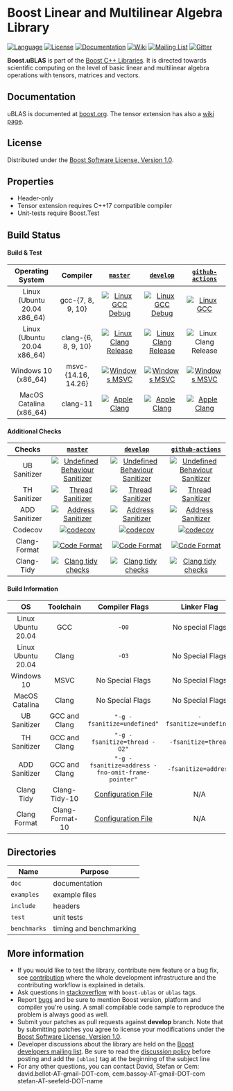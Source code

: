 

Boost Linear and Multilinear Algebra Library 
=====

[![Language](https://img.shields.io/badge/C%2B%2B-11-blue.svg)](https://en.wikipedia.org/wiki/C%2B%2B#Standardization)
[![License](https://img.shields.io/badge/license-BSL-blue.svg)](https://opensource.org/licenses/BSL-1.0)
[![Documentation](https://img.shields.io/badge/ublas-documentation-blue.svg)](https://www.boost.org/doc/libs/1_69_0/libs/numeric/ublas/doc/index.html)
[![Wiki](https://img.shields.io/badge/ublas-wiki-blue.svg)](https://github.com/boostorg/ublas/wiki)
[![Mailing List](https://img.shields.io/badge/ublas-mailing%20list-4eb899.svg)](https://lists.boost.org/mailman/listinfo.cgi/ublas)
[![Gitter](https://img.shields.io/badge/ublas-chat%20on%20gitter-4eb899.svg)](https://gitter.im/boostorg/ublas)

**Boost.uBLAS** is part of the [Boost C++ Libraries](http://github.com/boostorg). It is directed towards scientific computing on the level of basic linear and multilinear algebra operations with tensors, matrices and vectors. 


## Documentation 
uBLAS is documented at [boost.org](https://www.boost.org/doc/libs/1_69_0/libs/numeric/ublas/doc/index.html).
The tensor extension has also a [wiki page](https://github.com/BoostGSoC18/tensor/wiki).

## License
Distributed under the [Boost Software License, Version 1.0](http://www.boost.org/LICENSE_1_0.txt).

## Properties
* Header-only
* Tensor extension requires C++17 compatible compiler
* Unit-tests require Boost.Test

## Build Status


#### Build & Test

|      Operating System       |      Compiler       |  [`master`](https://github.com/boostorg/ublas/tree/master)   | [`develop`](https://github.com/boostorg/ublas/tree/develop)  | [`github-actions`](https://github.com/BoostGSoC20/ublas/tree/github-actions) |
| :-------------------------: | :-----------------: | :----------------------------------------------------------: | :----------------------------------------------------------: | :----------------------------------------------------------: |
| Linux (Ubuntu 20.04 x86_64) |  gcc-{7, 8, 9, 10}  | [![Linux GCC Debug](https://github.com/BoostGSoC20/ublas/workflows/Linux%20GCC%20Debug/badge.svg?branch=master)](https://github.com/BoostGSoC20/ublas/actions?query=workflow%3A%22Linux+GCC%22+branch%3Amaster) | [![Linux GCC Debug](https://github.com/BoostGSoC20/ublas/workflows/Linux%20GCC%20Debug/badge.svg?branch=develop)](https://github.com/BoostGSoC20/ublas/actions?query=workflow%3A%22Linux+GCC%22+branch%3Adevelop) | [![Linux GCC](https://github.com/BoostGSoC20/ublas/workflows/Linux%20GCC%20Debug/badge.svg?branch=github-actions)](https://github.com/BoostGSoC20/ublas/actions?query=workflow%3A%22Linux+GCC+Debug%22+branch%3Agithub-actions) |
| Linux (Ubuntu 20.04 x86_64) | clang-{6, 8, 9, 10} | [![Linux Clang Release](https://github.com/BoostGSoC20/ublas/workflows/Linux%20Clang%20Release/badge.svg?branch=master)](https://github.com/BoostGSoC20/ublas/actions?query=workflow%3A%22Linux+Clang%22+branch%3Amaster) | [![Linux Clang Release](https://github.com/BoostGSoC20/ublas/workflows/Linux%20Clang%20Release/badge.svg?branch=develop)](https://github.com/BoostGSoC20/ublas/actions?query=workflow%3A%22Linux+Clang%22+branch%3Adevelop) | ![Linux Clang Release](https://github.com/BoostGSoC20/ublas/workflows/Linux%20Clang%20Release/badge.svg?branch=github-actions) |
|     Windows 10 (x86_64)     | msvc-{14.16, 14.26} | [![Windows MSVC](https://github.com/BoostGSoC20/ublas/workflows/Windows%20MSVC/badge.svg?branch=master)](https://github.com/BoostGSoC20/ublas/actions?query=workflow%3A%22Windows+MSVC%22+branch%3Amaster) | [![Windows MSVC](https://github.com/BoostGSoC20/ublas/workflows/Windows%20MSVC/badge.svg?branch=develop)](https://github.com/BoostGSoC20/ublas/actions?query=workflow%3A%22Windows+MSVC%22+branch%3Adevelop) | [![Windows MSVC](https://github.com/BoostGSoC20/ublas/workflows/Windows%20MSVC/badge.svg?branch=github-actions)](https://github.com/BoostGSoC20/ublas/actions?query=workflow%3A%22Windows+MSVC%22+branch%3Agithub-actions) |
|   MacOS Catalina (x86_64)   |      clang-11       | [![Apple Clang](https://github.com/BoostGSoC20/ublas/workflows/Apple%20Clang/badge.svg?branch=master)](https://github.com/BoostGSoC20/ublas/actions?query=workflow%3A%22Apple+Clang%22+branch%3Amaster) | [![Apple Clang](https://github.com/BoostGSoC20/ublas/workflows/Apple%20Clang/badge.svg?branch=develop)](https://github.com/BoostGSoC20/ublas/actions?query=workflow%3A%22Apple+Clang%22+branch%3Adevelop) | [![Apple Clang](https://github.com/BoostGSoC20/ublas/workflows/Apple%20Clang/badge.svg?branch=github-actions)](https://github.com/BoostGSoC20/ublas/actions?query=workflow%3A%22Apple+Clang%22+branch%3Agithub-actions) |

#### Additional Checks

|    Checks     |  [`master`](https://github.com/boostorg/ublas/tree/master)   | [`develop`](https://github.com/boostorg/ublas/tree/develop)  | [`github-actions`](https://github.com/BoostGSoC20/ublas/tree/github-actions) |
| :-----------: | :----------------------------------------------------------: | :----------------------------------------------------------: | :----------------------------------------------------------: |
| UB Sanitizer  | [![Undefined Behaviour Sanitizer](https://github.com/BoostGSoC20/ublas/workflows/Undefined%20Behaviour%20Sanitizer/badge.svg?branch=master)](https://github.com/BoostGSoC20/ublas/actions?query=workflow%3A%22Undefined+Behaviour+Sanitizer%22+branch%3Amaster) | [![Undefined Behaviour Sanitizer](https://github.com/BoostGSoC20/ublas/workflows/Undefined%20Behaviour%20Sanitizer/badge.svg?branch=develop)](https://github.com/BoostGSoC20/ublas/actions?query=workflow%3A%22Undefined+Behaviour+Sanitizer%22+branch%3Adevelop) | [![Undefined Behaviour Sanitizer](https://github.com/BoostGSoC20/ublas/workflows/Undefined%20Behaviour%20Sanitizer/badge.svg?branch=github-actions)](https://github.com/BoostGSoC20/ublas/actions?query=workflow%3A%22Undefined+Behaviour+Sanitizer%22+branch%3Agithub-actions) |
| TH Sanitizer  | [![Thread Sanitizer](https://github.com/BoostGSoC20/ublas/workflows/Thread%20Sanitizer/badge.svg?branch=master)](https://github.com/BoostGSoC20/ublas/actions?query=workflow%3A%22Thread+Sanitizer%22+branch%3Amaster) | [![Thread Sanitizer](https://github.com/BoostGSoC20/ublas/workflows/Thread%20Sanitizer/badge.svg?branch=develop)](https://github.com/BoostGSoC20/ublas/actions?query=workflow%3A%22Thread+Sanitizer%22+branch%3Adevelop) | [![Thread Sanitizer](https://github.com/BoostGSoC20/ublas/workflows/Thread%20Sanitizer/badge.svg?branch=github-actions)](https://github.com/BoostGSoC20/ublas/actions?query=workflow%3A%22Thread+Sanitizer%22+branch%3Agithub-actions) |
| ADD Sanitizer | [![Address Sanitizer](https://github.com/BoostGSoC20/ublas/workflows/Address%20Sanitizer/badge.svg?branch=master)](https://github.com/BoostGSoC20/ublas/actions?query=workflow%3A%22Address+Sanitizer%22+branch%3Amaster) | [![Address Sanitizer](https://github.com/BoostGSoC20/ublas/workflows/Address%20Sanitizer/badge.svg?branch=develop)](https://github.com/BoostGSoC20/ublas/actions?query=workflow%3A%22Address+Sanitizer%22+branch%3Adevelop) | [![Address Sanitizer](https://github.com/BoostGSoC20/ublas/workflows/Address%20Sanitizer/badge.svg?branch=github-actions)](https://github.com/BoostGSoC20/ublas/actions?query=workflow%3A%22Address+Sanitizer%22+branch%3Agithub-actions) |
|    Codecov    | [![codecov](https://codecov.io/gh/boostorg/ublas/branch/master/graph/badge.svg)](https://codecov.io/gh/boostorg/ublas/branch/master) | [![codecov](https://codecov.io/gh/boostorg/ublas/branch/develop/graph/badge.svg)](https://codecov.io/gh/boostorg/ublas/branch/develop) | [![codecov](https://codecov.io/gh/boostorg/ublas/branch/master/graph/badge.svg)](https://codecov.io/gh/boostorg/ublas/branch/master) |
| Clang-Format  | [![Code Format](https://github.com/BoostGSoC20/ublas/workflows/Code%20Format/badge.svg?branch=master)](https://github.com/BoostGSoC20/ublas/actions?query=workflow%3A%22Code+Format%22+branch%3Amaster) | [![Code Format](https://github.com/BoostGSoC20/ublas/workflows/Code%20Format/badge.svg?branch=develop)](https://github.com/BoostGSoC20/ublas/actions?query=workflow%3A%22Code+Format%22+branch%3Adevelop) | [![Code Format](https://github.com/BoostGSoC20/ublas/workflows/Code%20Format/badge.svg?branch=github-actions)](https://github.com/BoostGSoC20/ublas/actions?query=workflow%3A%22Code+Format%22+branch%3Agithub-actions) |
|  Clang-Tidy   | [![Clang tidy checks](https://github.com/BoostGSoC20/ublas/workflows/Clang%20tidy%20checks/badge.svg?branch=master)](https://github.com/BoostGSoC20/ublas/actions?query=workflow%3A%22Clang+tidy+checks%22+branch%3Amaster) | [![Clang tidy checks](https://github.com/BoostGSoC20/ublas/workflows/Clang%20tidy%20checks/badge.svg?branch=develop)](https://github.com/BoostGSoC20/ublas/actions?query=workflow%3A%22Clang+tidy+checks%22+branch%3Adevelop) | [![Clang tidy checks](https://github.com/BoostGSoC20/ublas/workflows/Clang%20tidy%20checks/badge.svg?branch=github-actions)](https://github.com/BoostGSoC20/ublas/actions?query=workflow%3A%22Clang+tidy+checks%22+branch%3github-actions) |

#### Build Information

|         OS         |    Toolchain    |                  Compiler Flags                   |      Linker  Flag      |
| :----------------: | :-------------: | :-----------------------------------------------: | :--------------------: |
| Linux Ubuntu 20.04 |       GCC       |                       `-O0`                       |    No special Flags    |
| Linux Ubuntu 20.04 |      Clang      |                       `-O3`                       |    No Special Flags    |
|     Windows 10     |      MSVC       |                 No Special Flags                  |    No Special Flags    |
|   MacOS Catalina   |      Clang      |                 No Special Flags                  |    No Special Flags    |
|    UB Sanitizer    |  GCC and Clang  |            `"-g -fsanitize=undefined"`            | `-fsanitize=undefined` |
|    TH Sanitizer    |  GCC and Clang  |           `"-g -fsanitize=thread -O2"`            |  `-fsanitize=thread`   |
|   ADD Sanitizer    |  GCC and Clang  | `"-g -fsanitize=address -fno-omit-frame-pointer"` |  `-fsanitize=address`  |
|     Clang Tidy     |  Clang-Tidy-10  |         [Configuration File](.clang-tidy)         |          N/A           |
|    Clang Format    | Clang-Format-10 |        [Configuration File](.clang-format)        |          N/A           |



## Directories

| Name        | Purpose                        |
| ----------- | ------------------------------ |
| `doc`       | documentation                  |
| `examples`  | example files                  |
| `include`   | headers                        |
| `test`      | unit tests                     |
| `benchmarks`| timing and benchmarking        |

## More information

* If you would like to test the library, contribute new feature or a bug fix, see [contribution](https://github.com/boostorg/ublas/wiki/Guidelines-for-Contribution) where the whole development infrastructure and the contributing workflow is explained in details.
* Ask questions in [stackoverflow](http://stackoverflow.com/questions/ask?tags=c%2B%2B,boost,boost-ublas) with `boost-ublas` or `ublas` tags.
* Report [bugs](https://github.com/boostorg/ublas/issues) and be sure to mention Boost version, platform and compiler you're using. A small compilable code sample to reproduce the problem is always good as well.
* Submit your patches as pull requests against **develop** branch. Note that by submitting patches you agree to license your modifications under the [Boost Software License, Version 1.0](http://www.boost.org/LICENSE_1_0.txt).
* Developer discussions about the library are held on the [Boost developers mailing list](https://lists.boost.org/mailman/listinfo.cgi/ublas). Be sure to read the [discussion policy](http://www.boost.org/community/policy.html) before posting and add the `[ublas]` tag at the beginning of the subject line
* For any other questions, you can contact David, Stefan or Cem: david.bellot-AT-gmail-DOT-com, cem.bassoy-AT-gmail-DOT-com stefan-AT-seefeld-DOT-name
